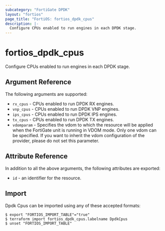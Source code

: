 ```yaml
---
subcategory: "FortiGate DPDK"
layout: "fortios"
page_title: "FortiOS: fortios_dpdk_cpus"
description: |-
  Configure CPUs enabled to run engines in each DPDK stage.
---
```


# fortios_dpdk_cpus
Configure CPUs enabled to run engines in each DPDK stage.

## Argument Reference

The following arguments are supported:

* `rx_cpus` - CPUs enabled to run DPDK RX engines.
* `vnp_cpus` - CPUs enabled to run DPDK VNP engines.
* `ips_cpus` - CPUs enabled to run DPDK IPS engines.
* `tx_cpus` - CPUs enabled to run DPDK TX engines.
* `vdomparam` - Specifies the vdom to which the resource will be applied when the FortiGate unit is running in VDOM mode. Only one vdom can be specified. If you want to inherit the vdom configuration of the provider, please do not set this parameter.


## Attribute Reference

In addition to all the above arguments, the following attributes are exported:
* `id` - an identifier for the resource.

## Import

Dpdk Cpus can be imported using any of these accepted formats:
```
$ export "FORTIOS_IMPORT_TABLE"="true"
$ terraform import fortios_dpdk_cpus.labelname DpdkCpus
$ unset "FORTIOS_IMPORT_TABLE"
```
